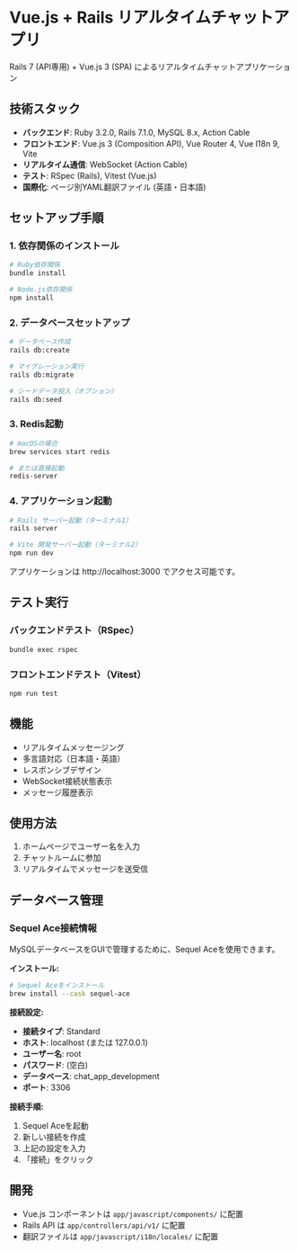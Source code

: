 # Vue.js + Rails リアルタイムチャットアプリ

Rails 7 (API専用) + Vue.js 3 (SPA) によるリアルタイムチャットアプリケーション

## 技術スタック

- **バックエンド**: Ruby 3.2.0, Rails 7.1.0, MySQL 8.x, Action Cable
- **フロントエンド**: Vue.js 3 (Composition API), Vue Router 4, Vue I18n 9, Vite
- **リアルタイム通信**: WebSocket (Action Cable)
- **テスト**: RSpec (Rails), Vitest (Vue.js)
- **国際化**: ページ別YAML翻訳ファイル (英語・日本語)

## セットアップ手順

### 1. 依存関係のインストール

```bash
# Ruby依存関係
bundle install

# Node.js依存関係
npm install
```

### 2. データベースセットアップ

```bash
# データベース作成
rails db:create

# マイグレーション実行
rails db:migrate

# シードデータ投入（オプション）
rails db:seed
```

### 3. Redis起動

```bash
# macOSの場合
brew services start redis

# または直接起動
redis-server
```

### 4. アプリケーション起動

```bash
# Rails サーバー起動（ターミナル1）
rails server

# Vite 開発サーバー起動（ターミナル2）
npm run dev
```

アプリケーションは http://localhost:3000 でアクセス可能です。

## テスト実行

### バックエンドテスト（RSpec）

```bash
bundle exec rspec
```

### フロントエンドテスト（Vitest）

```bash
npm run test
```

## 機能

- リアルタイムメッセージング
- 多言語対応（日本語・英語）
- レスポンシブデザイン
- WebSocket接続状態表示
- メッセージ履歴表示

## 使用方法

1. ホームページでユーザー名を入力
2. チャットルームに参加
3. リアルタイムでメッセージを送受信

## データベース管理

### Sequel Ace接続情報

MySQLデータベースをGUIで管理するために、Sequel Aceを使用できます。

**インストール:**
```bash
# Sequel Aceをインストール
brew install --cask sequel-ace
```

**接続設定:**
- **接続タイプ**: Standard
- **ホスト**: localhost (または 127.0.0.1)
- **ユーザー名**: root
- **パスワード**: (空白)
- **データベース**: chat_app_development
- **ポート**: 3306

**接続手順:**
1. Sequel Aceを起動
2. 新しい接続を作成
3. 上記の設定を入力
4. 「接続」をクリック

## 開発

- Vue.js コンポーネントは `app/javascript/components/` に配置
- Rails API は `app/controllers/api/v1/` に配置
- 翻訳ファイルは `app/javascript/i18n/locales/` に配置
